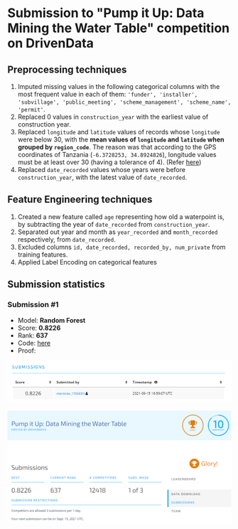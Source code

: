 # Submission to "Pump it Up: Data Mining the Water Table" competition on DrivenData

## Preprocessing techniques

1. Imputed missing values in the following categorical columns with the most frequent value in each of them: `'funder', 'installer', 'subvillage', 'public_meeting', 'scheme_management', 'scheme_name', 'permit'`.
2. Replaced 0 values in `construction_year` with the earliest value of construction year.
3. Replaced `longitude` and `latitude` values of records whose `longitude` were below 30, with the **mean values of `longitude` and `latitude` when grouped by `region_code`**. The reason was that according to the GPS coordinates of Tanzania (`-6.3728253, 34.8924826`), longitude values must be at least over 30 (having a tolerance of 4). (Refer [here](https://latitude.to/map/tz/tanzania))
4. Replaced `date_recorded` values whose years were before `construction_year`, with the latest value of `date_recorded`.

## Feature Engineering techniques

1. Created a new feature called `age` representing how old a waterpoint is, by subtracting the year of `date_recorded` from `construction_year`.
2. Separated out year and month as `year_recorded` and `month_recorded` respectively, from `date_recorded`.
3. Excluded columns `id, date_recorded, recorded_by, num_private` from training features.
4. Applied Label Encoding on categorical features

## Submission statistics
### Submission #1
- Model: **Random Forest**
- Score: **0.8226**
- Rank: **637**
- Code: [here](https://github.com/bitRondo/MLProject/blob/master/DrivenData_PumpItUp_Disura_sub1.ipynb)
- Proof:

![Sub1_Proof1](sub1_proof1.png)

![Sub1_Proof2](sub1_proof2.png)
